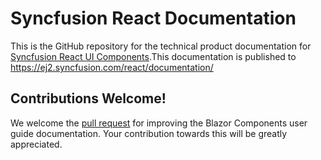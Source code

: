 # Syncfusion React Documentation

This is the GitHub repository for the technical product documentation for [Syncfusion React UI Components](https://ej2.syncfusion.com/home/react.html).This documentation is published to https://ej2.syncfusion.com/react/documentation/

## Contributions Welcome!

We welcome the [pull request](https://docs.github.com/en/github/managing-files-in-a-repository/editing-files-in-another-users-repository) for improving the Blazor Components user guide documentation. Your contribution towards this will be greatly appreciated.

